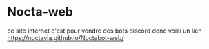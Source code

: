 # Nocta-web
ce site internet c'est pour vendre des bots discord donc voisi un lien https://noctavia.github.io/Noctabot-web/
